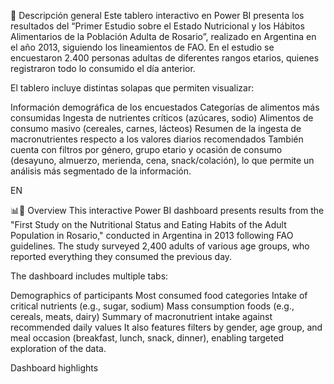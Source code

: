 🧾 Descripción general
Este tablero interactivo en Power BI presenta los resultados del “Primer Estudio sobre el Estado Nutricional y los Hábitos Alimentarios de la Población Adulta de Rosario”, realizado en Argentina en el año 2013, siguiendo los lineamientos de FAO. En el estudio se encuestaron 2.400 personas adultas de diferentes rangos etarios, quienes registraron todo lo consumido el día anterior.

El tablero incluye distintas solapas que permiten visualizar:

Información demográfica de los encuestados
Categorías de alimentos más consumidas
Ingesta de nutrientes críticos (azúcares, sodio)
Alimentos de consumo masivo (cereales, carnes, lácteos)
Resumen de la ingesta de macronutrientes respecto a los valores diarios recomendados
También cuenta con filtros por género, grupo etario y ocasión de consumo (desayuno, almuerzo, merienda, cena, snack/colación), lo que permite un análisis más segmentado de la información.

EN

📊🧾 Overview
This interactive Power BI dashboard presents results from the "First Study on the Nutritional Status and Eating Habits of the Adult Population in Rosario," conducted in Argentina in 2013 following FAO guidelines. The study surveyed 2,400 adults of various age groups, who reported everything they consumed the previous day.

The dashboard includes multiple tabs:

Demographics of participants
Most consumed food categories
Intake of critical nutrients (e.g., sugar, sodium)
Mass consumption foods (e.g., cereals, meats, dairy)
Summary of macronutrient intake against recommended daily values
It also features filters by gender, age group, and meal occasion (breakfast, lunch, snack, dinner), enabling targeted exploration of the data.

Dashboard highlights

